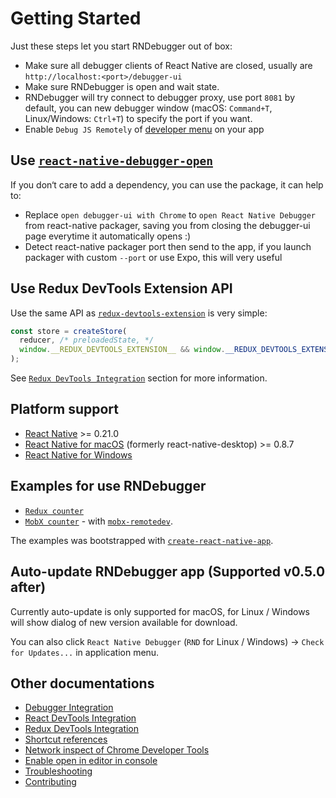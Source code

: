 # Getting Started

Just these steps let you start RNDebugger out of box:

* Make sure all debugger clients of React Native are closed, usually are `http://localhost:<port>/debugger-ui`
* Make sure RNDebugger is open and wait state.
* RNDebugger will try connect to debugger proxy, use port `8081` by default, you can new debugger window (macOS: `Command+T`, Linux/Windows: `Ctrl+T`) to specify the port if you want.
* Enable `Debug JS Remotely` of [developer menu](https://facebook.github.io/react-native/docs/debugging.html#accessing-the-in-app-developer-menu) on your app

## Use [`react-native-debugger-open`](../npm-package)

If you don‘t care to add a dependency, you can use the package, it can help to:

* Replace `open debugger-ui with Chrome` to `open React Native Debugger` from react-native packager, saving you from closing the debugger-ui page everytime it automatically opens :)
* Detect react-native packager port then send to the app, if you launch packager with custom `--port` or use Expo, this will very useful

## Use Redux DevTools Extension API

Use the same API as [`redux-devtools-extension`](https://github.com/zalmoxisus/redux-devtools-extension#1-with-redux) is very simple:

```js
const store = createStore(
  reducer, /* preloadedState, */
  window.__REDUX_DEVTOOLS_EXTENSION__ && window.__REDUX_DEVTOOLS_EXTENSION__()
);
```

See [`Redux DevTools Integration`](redux-devtools-integration.md) section for more information.

## Platform support

* [React Native](https://github.com/facebook/react-native) >= 0.21.0
* [React Native for macOS](https://github.com/ptmt/react-native-desktop) (formerly react-native-desktop) >= 0.8.7
* [React Native for Windows](https://github.com/Microsoft/react-native-windows)

## Examples for use RNDebugger

* [`Redux counter`](../examples/counter-with-redux)
* [`MobX counter`](../examples/counter-with-mobx) - with [`mobx-remotedev`](https://github.com/zalmoxisus/mobx-remotedev).

The examples was bootstrapped with [`create-react-native-app`](https://github.com/react-community/create-react-native-app).

## Auto-update RNDebugger app (Supported v0.5.0 after)

Currently auto-update is only supported for macOS, for Linux / Windows will show dialog of new version available for download.

You can also click `React Native Debugger` (`RND` for Linux / Windows) -> `Check for Updates...` in application menu.

## Other documentations

* [Debugger Integration](debugger-integration.md)
* [React DevTools Integration](react-devtools-integration.md)
* [Redux DevTools Integration](redux-devtools-integration.md)
* [Shortcut references](shortcut-references.md)
* [Network inspect of Chrome Developer Tools](network-inspect-of-chrome-devtools.md)
* [Enable open in editor in console](enable-open-in-editor-in-console.md)
* [Troubleshooting](troubleshooting.md)
* [Contributing](contributing.md)
